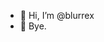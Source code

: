 - 👋 Hi, I’m @blurrex
- 👋 Bye.

<!---
blurrex/blurrex is a ✨ special ✨ repository because its `README.md` (this file) appears on your GitHub profile.
You can click the Preview link to take a look at your changes.
--->
